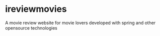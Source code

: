 # ireviewmovies
A movie review website for movie lovers developed with spring and other opensource technologies
